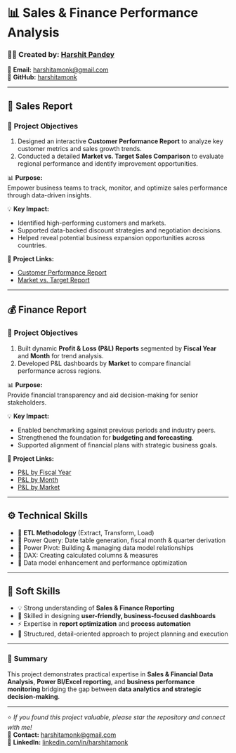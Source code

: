 # 📊 Sales & Finance Performance Analysis

### 👨‍💻 **Created by:** [Harshit Pandey](https://www.linkedin.com/in/harshitamonk/)
📧 **Email:** harshitamonk@gmail.com  
💼 **GitHub:** [harshitamonk](https://github.com/harshitamonk)

---

## 💼 **Sales Report**

### 🎯 **Project Objectives**
1. Designed an interactive **Customer Performance Report** to analyze key customer metrics and sales growth trends.  
2. Conducted a detailed **Market vs. Target Sales Comparison** to evaluate regional performance and identify improvement opportunities.  

📊 **Purpose:**  
Empower business teams to track, monitor, and optimize sales performance through data-driven insights.

💡 **Key Impact:**  
- Identified high-performing customers and markets.  
- Supported data-backed discount strategies and negotiation decisions.  
- Helped reveal potential business expansion opportunities across countries.

🔗 **Project Links:**  
- [Customer Performance Report](https://github.com/harshitamonk/Excel-Sales-Analytics/blob/main/Customer%20Performance%20Report.pdf)  
- [Market vs. Target Report](https://github.com/harshitamonk/Excel-Sales-Analytics/blob/main/Market%20Performance%20vs%20Target%20Report.pdf)

---

## 💰 **Finance Report**

### 🎯 **Project Objectives**
1. Built dynamic **Profit & Loss (P&L) Reports** segmented by **Fiscal Year** and **Month** for trend analysis.  
2. Developed P&L dashboards by **Market** to compare financial performance across regions.  

📊 **Purpose:**  
Provide financial transparency and aid decision-making for senior stakeholders.

💡 **Key Impact:**  
- Enabled benchmarking against previous periods and industry peers.  
- Strengthened the foundation for **budgeting and forecasting**.  
- Supported alignment of financial plans with strategic business goals.

🔗 **Project Links:**  
- [P&L by Fiscal Year](https://github.com/harshitamonk/Excel-Sales-Analytics/blob/main/P%26L%20Statement%20by%20Fiscal%20Year.pdf)  
- [P&L by Month](https://github.com/harshitamonk/Excel-Sales-Analytics/blob/main/P%26L%20Statement%20by%20Months.pdf)  
- [P&L by Market](https://github.com/harshitamonk/Excel-Sales-Analytics/blob/main/P%26L%20Statement%20by%20Markets.pdf)

---

## ⚙️ **Technical Skills**
- 🧩 **ETL Methodology** (Extract, Transform, Load)  
- 📅 Power Query: Date table generation, fiscal month & quarter derivation  
- 🔗 Power Pivot: Building & managing data model relationships  
- 🧮 DAX: Creating calculated columns & measures  
- 🚀 Data model enhancement and performance optimization  

---

## 🤝 **Soft Skills**
- 💡 Strong understanding of **Sales & Finance Reporting**  
- 🎨 Skilled in designing **user-friendly, business-focused dashboards**  
- ⚡ Expertise in **report optimization** and **process automation**  
- 🧭 Structured, detail-oriented approach to project planning and execution  

---

### 🧾 **Summary**
This project demonstrates practical expertise in **Sales & Financial Data Analysis**, **Power BI/Excel reporting**, and **business performance monitoring**  bridging the gap between **data analytics and strategic decision-making**.

---

⭐ *If you found this project valuable, please star the repository and connect with me!*  
📧 **Contact:** harshitamonk@gmail.com  
🔗 **LinkedIn:** [linkedin.com/in/harshitamonk](https://www.linkedin.com/in/harshitamonk/)
